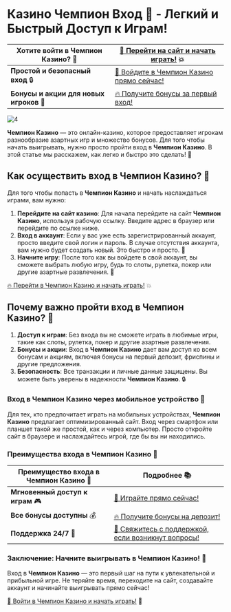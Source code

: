# Казино Чемпион Вход 🎰 - Легкий и Быстрый Доступ к Играм!

| **Хотите войти в Чемпион Казино?** 🎯 | [🔗 Перейти на сайт и начать играть!](https://champcasino.ink/pobeda/doa-hats?p80412p305331p112c) 💥 |  
|-------------------------------------|---------------------------------------------------------------|  
| **Простой и безопасный вход** 🔒 | [🎰 Войдите в Чемпион Казино прямо сейчас!](https://champcasino.ink/pobeda/doa-hats?p80412p305331p112c) |  
| **Бонусы и акции для новых игроков** 🎁 | [🔥 Получите бонусы за первый вход!](https://champcasino.ink/pobeda/doa-hats?p80412p305331p112c) |  

![4](https://github.com/user-attachments/assets/574c127b-d11c-400a-9327-8679c62c2eb6)

**Чемпион Казино** — это онлайн-казино, которое предоставляет игрокам разнообразие азартных игр и множество бонусов. Для того чтобы начать выигрывать, нужно просто пройти вход в **Чемпион Казино**. В этой статье мы расскажем, как легко и быстро это сделать! 🚀

## Как осуществить вход в Чемпион Казино? 🎲

Для того чтобы попасть в **Чемпион Казино** и начать наслаждаться играми, вам нужно:

1. **Перейдите на сайт казино**: Для начала перейдите на сайт **Чемпион Казино**, используя рабочую ссылку. Введите адрес в браузер или перейдите по ссылке ниже.
2. **Вход в аккаунт**: Если у вас уже есть зарегистрированный аккаунт, просто введите свой логин и пароль. В случае отсутствия аккаунта, вам нужно будет создать новый. Это быстро и просто. 🔑
3. **Начните игру**: После того как вы войдете в свой аккаунт, вы сможете выбрать любую игру, будь то слоты, рулетка, покер или другие азартные развлечения. 🎰

[🔥 Перейти в Чемпион Казино и начать играть!](https://champcasino.ink/pobeda/doa-hats?p80412p305331p112c) 💥

## Почему важно пройти вход в Чемпион Казино? 🚀

1. **Доступ к играм**: Без входа вы не сможете играть в любимые игры, такие как слоты, рулетка, покер и другие азартные развлечения.
2. **Бонусы и акции**: Вход в **Чемпион Казино** дает вам доступ ко всем бонусам и акциям, включая бонусы на первый депозит, фриспины и другие предложения.
3. **Безопасность**: Все транзакции и личные данные защищены. Вы можете быть уверены в надежности **Чемпион Казино**. 🔒

### Вход в Чемпион Казино через мобильное устройство 📱

Для тех, кто предпочитает играть на мобильных устройствах, **Чемпион Казино** предлагает оптимизированный сайт. Вход через смартфон или планшет такой же простой, как и через компьютер. Просто откройте сайт в браузере и наслаждайтесь игрой, где бы вы ни находились.

### Преимущества входа в Чемпион Казино 🎯

| Преимущество входа в Чемпион Казино 🏅 | Подробнее 📚 |  
|-------------------------------------|-------------|  
| **Мгновенный доступ к играм** 🎮 | [🎯 Играйте прямо сейчас!](https://champcasino.ink/pobeda/doa-hats?p80412p305331p112c) |  
| **Все бонусы доступны** 💰 | [🔥 Получите бонусы на депозит!](https://champcasino.ink/pobeda/doa-hats?p80412p305331p112c) |  
| **Поддержка 24/7** 💬 | [🎯 Свяжитесь с поддержкой, если возникнут вопросы!](https://champcasino.ink/pobeda/doa-hats?p80412p305331p112c) |  

### Заключение: Начните выигрывать в Чемпион Казино! 🎉

Вход в **Чемпион Казино** — это первый шаг на пути к увлекательной и прибыльной игре. Не теряйте время, переходите на сайт, создавайте аккаунт и начинайте выигрывать прямо сейчас!

[🎯 Войти в Чемпион Казино и начать играть!](https://champcasino.ink/pobeda/doa-hats?p80412p305331p112c) 🎰
